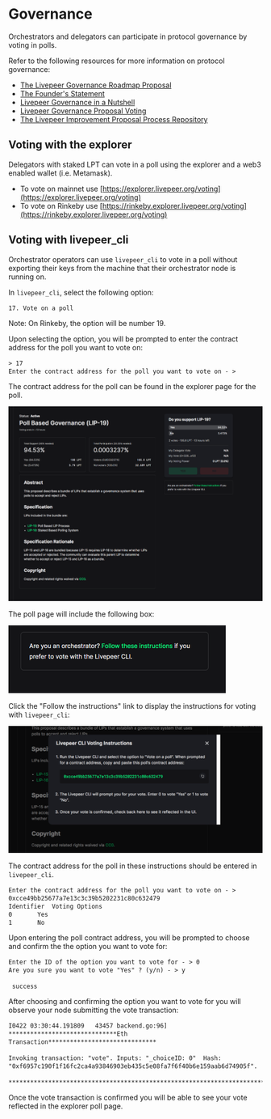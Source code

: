 # Governance

Orchestrators and delegators can participate in protocol governance by voting in polls.

Refer to the following resources for more information on protocol governance:

- [The Livepeer Governance Roadmap Proposal](https://medium.com/livepeer-blog/livepeer-governance-roadmap-proposal-69a6e9e33f80)
- [The Founder's Statement](https://medium.com/livepeer-blog/the-livepeer-governance-founders-statement-d4f3a85f787b)
- [Livepeer Governance in a Nutshell](https://figment.network/resources/livepeer-governance-in-a-nutshell/)
- [Livepeer Governance Proposal Voting](https://figment.network/resources/livepeer-governance-proposal-voting/)
- [The Livepeer Improvement Proposal Process Repository](https://github.com/livepeer/LIPs)

## Voting with the explorer

Delegators with staked LPT can vote in a poll using the explorer and a web3 enabled wallet (i.e. Metamask).

- To vote on mainnet use [https://explorer.livepeer.org/voting](https://explorer.livepeer.org/voting)
- To vote on Rinkeby use [https://rinkeby.explorer.livepeer.org/voting](https://rinkeby.explorer.livepeer.org/voting)

## Voting with livepeer_cli

Orchestrator operators can use `livepeer_cli` to vote in a poll without exporting their keys from the machine that their orchestrator node is running on.

In `livepeer_cli`, select the following option:

```
17. Vote on a poll
```

Note: On Rinkeby, the option will be number 19.

Upon selecting the option, you will be prompted to enter the contract address for the poll you want to vote on:

```
> 17
Enter the contract address for the poll you want to vote on - >
```

The contract address for the poll can be found in the explorer page for the poll.

![PollDetailView](./assets/poll-detail-view.png)

The poll page will include the following box:

![LivepeerCLIVoteCTA](./assets/livepeer-cli-vote-cta.png)

Click the "Follow the instructions" link to display the instructions for voting with `livepeer_cli`:

![LivepeerCLIVoteInstructions](./assets/livepeer-cli-vote-instructions.png)

The contract address for the poll in these instructions should be entered in `livepeer_cli`.

```
Enter the contract address for the poll you want to vote on - > 0xcce49bb25677a7e13c3c39b5202231c80c632479 
Identifier	Voting Options
0		Yes
1		No
```

Upon entering the poll contract address, you will be prompted to choose and confirm the the option you want to vote for:

```
Enter the ID of the option you want to vote for - > 0
Are you sure you want to vote "Yes" ? (y/n) - > y

 success
```

After choosing and confirming the option you want to vote for you will observe your node submitting the vote transaction:

```
I0422 03:30:44.191809   43457 backend.go:96]
******************************Eth Transaction******************************

Invoking transaction: "vote". Inputs: "_choiceID: 0"  Hash: "0xf6957c190f1f16fc2ca4a93846903eb435c5e08fa7f6f40b6e159aab6d74905f".

**************************************************************************
```

Once the vote transaction is confirmed you will be able to see your vote reflected in the explorer poll page.